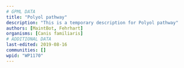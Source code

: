 ```yaml
---
# GPML DATA
title: "Polyol pathway"
description: "This is a temporary description for Polyol pathway"
authors: [MaintBot, Fehrhart]
organisms: [Canis familiaris]
# ADDITIONAL DATA
last-edited: 2019-08-16
communities: []
wpid: "WP1170"
---
```

